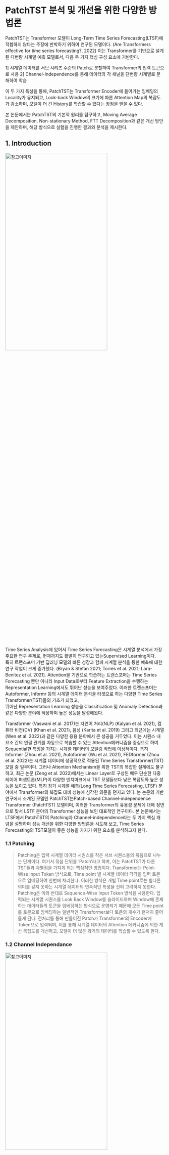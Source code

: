 PatchTST 분석 및 개선을 위한 다양한 방법론   
=============================

PatchTST는 Transformer 모델이 Long-Term Time Series Forecasting(LTSF)에 적합하지 않다는 주장에 반박하기 위하여 연구된 모델이다. (Are Transformers effective for time series forecasting?, 2022) 이는 Transformer를 기반으로 설계된 다변량 시계열 예측 모델로서, 다음 두 가지 핵심 구성 요소에 기반한다. 

1] 시계열 데이터를 서브 시리즈 수준의 Patch로 분할하여 Transformer의 입력 토큰으로 사용
2] Channel-Independence를 통해 데이터의 각 채널을 단변량 시계열로 분해하여 학습

이 두 가지 특성을 통해, PatchTST는 Transformer Encoder에 들어가는 임베딩의 Locality가 유지되고, Look-back Window의 크기에 따른 Attention Map의 복잡도가 감소하며, 모델이 더 긴 History를 학습할 수 있다는 장점을 얻을 수 있다.

본 논문에서는 PatchTST의 기본적 원리를 탐구하고, Moving Average Decomposition, Non-stationary Method, FTT Decomposition과 같은 개선 방안을 제안하며, 해당 방식으로 실험을 진행한 결과와 분석을 제시한다.



## 1. Introduction
<img src="/image/image_4.png" width="80%" height="40%" alt="참고이미지"></img>    
Time Series Analysis에 있어서 Time Series Forecasting은 시계열 분석에서 가장 주요한 연구 주제로, 현재까지도 활발히 연구되고 있는Supervised Learning이다.    
특히 트랜스포머 기반 딥러닝 모델의 빠른 성장과 함께 시계열 분석을 통한 예측에 대한 연구 작업이 크게 증가했다. (Bryan & Stefan 2021; Torres et al. 2021; Lara-Benítez et al. 2021). Attention을 기반으로 학습하는 트랜스포머는 Time Series Forecasting 뿐만 아니라 Input Data로부터 Feature Extraction을 수행하는 Representation Learning에서도 뛰어난 성능을 보여주었다.    이러한 트랜스포머는 Autoformer, Informr 등의 시계열 데이터 분석을 타겟으로 하는 다양한 Time Series Transformer(TST)들의 기초가 되었고,    
뛰어난 Representation Learning 성능을 Classification 및 Anomaly Detection과 같은 다양한 분야에 적용하며 높은 성능을 달성해왔다.    

 Transformer (Vaswani et al. 2017)는 자연어 처리(NLP) (Kalyan et al. 2021), 컴퓨터 비전(CV) (Khan et al. 2021), 음성 (Karita et al. 2019) 그리고 최근에는 시계열 (Wen et al. 2022)과 같은 다양한 응용 분야에서 큰 성공을 거두었다. 이는 시퀀스 내 요소 간의 연결 관계를 자동으로 학습할 수 있는 Attention메커니즘을 중심으로 하여 Sequential한 특징을 가지는 시계열 데이터의 모델링 작업에 이상적이다. 특히Informer (Zhou et al. 2021), Autoformer (Wu et al. 2021), FEDformer (Zhou et al. 2022)는 시계열 데이터에 성공적으로 적용된 Time Series Transformer(TST) 모델 중 일부이다. 그러나 Attention Mechanism을 위한 TST의 복잡한 설계에도 불구하고, 최근 논문 (Zeng et al. 2022)에서는 Linear Layer로 구성된 매우 단순한 다중 레이어 퍼셉트론(MLP)이 다양한 벤치마크에서 TST 모델들보다 낮은 복잡도와 높은 성능을 보이고 있다. 특히 장기 시계열 예측(Long Time Series Forecasting, LTSF) 분야에서 Transformer의 복잡도 대비 성능에 심각한 의문을 던지고 있다.    본 논문의 기반 연구에서 소개된 모델인 PatchTST는Patch-based Channel-independence Transformer (PatchTST) 모델이며, 이러한 Transformer의 유용성 문제에 대해 정면으로 맞서 LSTF 분야의 Transformer 성능을 보인 대표적인 연구이다. 본 논문에서는 LTSF에서 PatchTST의 Patching과 Channel-independence라는 두 가지 핵심 개념을 설명하며 성능 개선을 위한 다양한 방법론을 시도해 보고, Time Series Forecasting의 TST모델이 좋은 성능을 가지기 위한 요소를 분석하고자 한다.

### 1.1 Patching
>   Patching은 입력 시계열 데이터 시퀀스를 작은 서브 시퀀스들의 묶음으로 나누는 단계이다. 여기서 묶음 단위를 ‘Patch’라고 하며, 이는 PatchTST가 다른 TST들과 차별점을 가지게 되는 핵심적인 방법이다. Transformer는 Point-Wise Input Token 방식으로, Time point 별 시계열 데이터 각각을 입력 토큰으로 임베딩하여 한번에 처리한다. 이러한 방식은 개별 Time point로는 별다른 의미를 갖지 못하는 시계열 데이터의 연속적인 특성을 전혀 고려하지 못한다. Patching은 이와 반대로 Sequence-Wise Input Token 방식을 사용한다. 입력되는 시계열 시퀀스를 Look Back Window를 슬라이드하며 Window에 존재하는 데이터들의 토큰을 임베딩하는 방식으로 운영되기 때문에 모든 Time point를 토큰으로 임베딩하는 일반적인 Transformer보다 토큰의 개수가 현저히 줄어들게 된다.
 전처리를 통해 만들어진 Patch가 Transformer의 Encoder에 Token으로 입력되며, 이를 통해 시계열 데이터의 Attention 메커니즘에 의한 계산 복잡도를 개선하고, 모델이 더 많은 과거의 데이터를 학습할 수 있도록 한다.

### 1.2 Channel Independance
<img src="/image/image_3.png" width="80%" height="40%" alt="참고이미지"></img>    
> CI 전략(Channel Independance)은 단변량 시계열 데이터를 미래 시계열 값으로 매핑하는 함수를 식별하는 방법이다. CD 전략(Channel Dependance)은 다변량 시계열 데이터를 미래 시계열 값으로 매핑한다. 현재 대부분의 SOTA(Sate-of-the-Art) LTSF 모델들은 위와 같은 CI 전략을 채택하고 있으며 이번에 다룬 PatchTST 모델도 채널 독립 방식을 따르고 있다. PatchTST 뿐만 아니라 DLinear등 현재 강력한 시계열 예측 모델은 모두 다변량 시계열 데이터를 분리하여 단변량(Channel Indepence)으로 예측하는데 사용하고 있다. 직관적으로 MTS(Multivariate Time Series)의 모든 과거 변수를 사용하여 동시에 모든 미래 변수를 예측하는 것이 적합해 보일 수 있다. CD방식은 CI방식의 단변량처리와 다르게 변수 간의 상호 관계를 포착하기 때문이다. 그러나 최근 연구에 따르면 채널 독립(CI) 전략이 채널 연관(CD)접근법을 능가한다는 것이 입증되었다.(The Capacity and Robustness Trade-off: Revisiting the ChannelIndependent Strategy for Multivariate Time Series Forecasting. 2023). 해당 논문에서는 다변량 데이터의 접근법에 상관관계인 ACF-Value를 도입하여 왜 CI 방법이 Distribution Shift에 강건한지 설명하고 있다.

### 1.3 PatchTST Architecture
<img src="/image/image_1.png" width="80%" height="40%" alt="참고이미지"></img>    

> 그림 (a)는 PatchTST를 구성하는 전체 아키텍처에 대한 그림이다. 초기에 Multivariate Input Sequence를 Channel-Independence하게 분리하여 Univariate로 만들고, 이를 Transformer Backbone에 입력한다. 모델은 Backbone내에서 각각의 Univarite를 Patching하고, Transformer Encoder를 거치며 데이터를 학습한다. 이를 통해 출력된 Output은 Look-back Window Size (L)만큼을 학습하여 예측된 미래의 T만큼의 결과이다.

## 2. Related Work
<img src="/image/image_2.png" width="80%" height="40%" alt="참고이미지"></img>   

최근 LTSF를 포함한 시계열 데이터 문제의 주요한 모델에는 강력한 트랜스포머가 장악하고 있다. Vanila Transformer, Autoformer, Informer등 트랜스포머 모델에 근거한 다양한 아종들이 나오며 NLP 분야를 넘어 다양한 분야에서 강력한 성능을 자랑하고 있다. 하지만 트랜스포머의 근본적인 문제로, 수많은 어텐션에서 기인하는 높은 계산 복잡도와 모델 복잡도를 꼽을 수 있다. 이러한 문제점을 지적하듯이, 최근 놀라울 정도로 간단한 Multi Layer Perceptron(MLP) 기반의 모델들이 트랜스포머 기반의 모델들보다 성능과 효율성 면에서 더 좋은 성능을 보이고 있다.   
대표적으로 “Are Transformers Effective for Time Series Forecasting?, 2022” 에서는 입력 데이터에 Decomposition을 적용 후, 1 Layer Linear network만을 적용하여 예측을 수행하는 NTSF-linear 모델을 제안하였다.    


<img src="/image/image_5.png" width="80%" height="40%" alt="참고이미지"></img>   
뿐만 아니라 “Less Is More: Fast Multivariate Time Series Forecasting with Light Sampling-oriented MLP Structures, 2022” 는 Continuous/Interval Sampling을 통하여 입력 시퀀스에 대한 Local/Global Temporal Information을 추출하고, 각 Sampling의 결과를 Concatenation한 후 Information Exchange Block을 통해 예측을 진행하는 LightTS 모델을 제안하였다. 해당 논문들에서 제시한 모델들이 LTSF 분야에서 트랜스포머 기반 모델들의 성능을 능가하면서, LTSF에서 트랜스포머의 효과에 대한 의문이 제기되고 있다. 이에 본 논문에서 이용하는 PatchTST는 이러한 Light Weight MLP들의 반격에 다시 맞서며 기존 연구 결과와는 다르게 트랜스포머가 LTSF에 효과적이라는 것을 증명하고 있다.


## 3. Proposed Method
>  PatchTST의 성능 개선을 위해 시도했던 3가지의 방법에 대해 설명한다.
자세한 설명은 추후 블로그에 추가하겠음.

### 3.1 Decomposing Signal Using Moving Average 
- PatchTST 성능 개선을 위한 첫번째 방법으로, 이동평균을 이용한 시계열 분해 기법을 적용한 버전입니다.
- 원본 데이터에서 이동평균을 이용하여 Trend와 이를 뺀 잔차 데이터를 구합니다.
- 분해된 Trend 데이터와 잔차 데이터를 독립적인 두개의 모델에 입력해 학습시키고, 해당 출력값을 더해주어 최종 출력값을 완성시킵니다.

### 3.2 Non stationary Scailing 
- PatchTST 성능 개선을 위한 두번째 방법으로, 입력 데이터의 비정상성 정보를 적용시켜 학습한 버전입니다.
- 입력데이터가 RevIn으로 Instance Normalization되고, 해당 평균과 표준편차 정보를 기억했다가 출력 레이어에서 de-Normalization을 수행합니다.   
- 이때 평균과 표준 편차를 별도로 기억했다가 Projector라는 다중 레이어 퍼셉트론을 추가하여    
  기존 트랜스포머의 멀티헤드 어텐션에서 적용된 스케일링 과정에 새로운 Re-Scaling을 적용하였습니다.   

<img src="/image/image_7.png" width="80%" height="40%" alt="참고이미지"></img>   
> 정상성은 시계열 데이터가 시점에 따라 평균이나 분산 같은 통계적 특징이 변하지 않으며 추세나 계절성이 없는 시계열 데이터일 때 해당 데이터를 말한다. 
즉, 시계열 데이터가 시점에 무관하게 과거, 현재, 미래의 분포가 같을 때 정상성을 띤다고 한다.
반면 비정상성(Non-Stationary) 데이터는 평균이나 분산 같은 통계적 특징이 변하며 추세와 계절성이 내포되어 있는 시계열을 의미한다. 추세와 계절성은
 서로 다른 시점에 시계열의 값에 영향을 줄 수 있기 때문에 시간에 따른 데이터의 등락은 이러한 비정상성 데이터의 주요한 요인이라고 할 수 있다.   

<img src="/image/image_8.png" width="80%" height="40%" alt="참고이미지"></img>    
> 기존 PatchTST는 데이터셋 내에서 통계적 특징이 변화하는 비정상성과Distribution Shift를 해결하기 위해 모델 입력 패치에는 Instance Normalization을,
출력에는 기억했던 평균과 표준편차를 이용하여 Original Distribution으로 되돌리는 Instance DeNormalization를 적용했다.
하지만 시계열을 정상화하여 Attention 및 모델의 입력으로 사용한다면 
모델이 지니고 있는 고유의 비정상성 정보들을 훼손할 수 있다. 따라서 
이전 방법과 달리 입력 데이터를 정규화 해줌과 동시에, 비정상성 정보들을 
함께 학습할 수 있도록 하는 De-Stationary 방법을 도입하였다.    

<img src="/image/image_9.png" width="80%" height="40%" alt="참고이미지"></img>   
>  기존 트랜스포머 인코더의 멀티 헤드 어텐션에서, 쿼리, 키 연산 이후 
소프트맥스 함수에 입력하기 전 Scailing을 진행했었다. 이때 과도한 정상성을 막고, 
비정상성 정보를 더해주기 위해 새로운 파라미터 τ와 δ를 추가한다. 이때 언급했던 
새로운 파라미터는 입력 데이터의 평균과 표준편차를 입력받는 다층 퍼셉트론(MLP)의 출력값이다. 
해당 파라미터를 query-key scailing 연산에서 적용해주어 스케일링 
과정중 Over Stationary를 방지하고 Non-Stationary Information이 함께 적용된 
예측을 수행하였다.   


### 3.3 Fast Furier Transform(FFT) - Top k Decomposition
- PatchTST 성능 개선을 위한 세번째 방법으로, 입력 데이터의 주요 주파수 데이터와 그 잔차 데이터를 학습한 버전입니다.
- 원본 데이터를 FFT하여 주요 K개의 주파수만 살린 시그널을 구하고, 이를 원본 데이터에 빼주어 잔차 데이터를 제작합니다.
- 이렇게 원본 데이터에서 분해된 주요 주파수 데이터, 잔차 데이터를 독립적인 두개의 모델에 입력해 학습시키고,
  해당 출력값을 더해주어 최종 출력값을 완성시킵니다.   

<img src="/image/image_10.png" width="80%" height="40%" alt="참고이미지"></img>   
>  Data Augmentation은 학습에 이용되는 데이터에 다양한 증강기법을 적용해 모델이 데이터의 단조로움에 Overfitting 되는 것을 방지하고자 사용한다. 
시계열 데이터는 Time Domain뿐만 아니라 Frequency Domain에서 시계열 데이터의 증강을 수행할 수도 있는데, 실제로 최근 “TimesNet: Temporal 2D-Variation Modeling for General Time Series Analysis, 2023”는 시계열 데이터의 Multi periodicty 특성을 반영하고자 입력 데이터에 Fast Furier Transform(FFT)을 적용한 주파수 도메인에서 증강을 시도해
우수한 성능을 확인할 수 있었다.   이처럼 시계열 데이터에도 Frequency Domain에서 접근한다면, 
데이터의 주요한 정보들을 얻을 수 있음이 다양하게 증명되고 있다. 
이를 이용한다면 PatchTST의 성능도 개선시킬 수 있을것으로 예상한다. 

<img src="/image/image_11.png" width="80%" height="40%" alt="참고이미지"></img>   
> 이에 실험에서 사용한 방법은 입력 시퀀스에 FFT를 적용하여 Frequency Domain에서 Amplitude가 가장 높은
주파수 K개가 해당 시퀀스의 주요한 데이터라고 판단하여 나머지 주파수를 0으로 제거하는 필터링 작업을 거쳤다. 
K개의 주파수만 남은 Frequency Domain의 데이터에서 역푸리에 변환을 적용하였고, 해당 시그널을 오리지널 시퀀스에 빼주어 주요하지 않은, 
잔차 시그널을 구분하였다.  이렇게 생성된 두개의 시그널을 각각 별도의 PatchTST 모델에 입력해주어 LTSF를 수행하였고, 
최종 출력값을 더하여 예측값을 완성시켰다.

